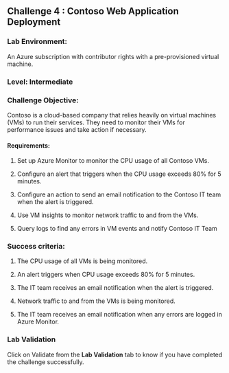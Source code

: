## Challenge 4 : Contoso Web Application Deployment

### **Lab Environment:** 
An Azure subscription with contributor rights with a pre-provisioned virtual machine.

### **Level:** Intermediate 

### **Challenge Objective:**

Contoso is a cloud-based company that relies heavily on virtual machines 
(VMs) to run their services. They need to monitor their VMs for performance 
issues and take action if necessary.

#### Requirements:

1. Set up Azure Monitor to monitor the CPU usage of all Contoso VMs.

1. Configure an alert that triggers when the CPU usage exceeds 80% for 5 minutes.
 
1. Configure an action to send an email notification to the Contoso IT team when the alert is triggered.

1. Use VM insights to monitor network traffic to and from the VMs.

1. Query logs to find any errors in VM events and notify Contoso IT Team

### Success criteria:

1. The CPU usage of all VMs is being monitored.

1. An alert triggers when CPU usage exceeds 80% for 5 minutes.

1. The IT team receives an email notification when the alert is triggered.

1. Network traffic to and from the VMs is being monitored.

1. The IT team receives an email notification when any errors are logged in Azure Monitor.

### Lab Validation

Click on Validate from the **Lab Validation** tab to know if you have completed the challenge successfully.

